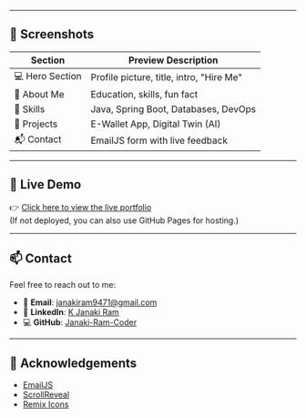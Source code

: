 
---

## 📸 Screenshots

| Section          | Preview Description                     |
|------------------|------------------------------------------|
| 💻 Hero Section  | Profile picture, title, intro, "Hire Me" |
| 📜 About Me      | Education, skills, fun fact              |
| 🔧 Skills        | Java, Spring Boot, Databases, DevOps     |
| 📂 Projects      | E-Wallet App, Digital Twin (AI)          |
| 📬 Contact       | EmailJS form with live feedback          |

---

## 🚀 Live Demo

👉 [Click here to view the live portfolio](https://janakiramportfolio.netlify.app)  
(If not deployed, you can also use GitHub Pages for hosting.)

---

## 📫 Contact

Feel free to reach out to me:

- 📧 **Email**: janakiram9471@gmail.com  
- 🔗 **LinkedIn**: [K Janaki Ram](https://www.linkedin.com/in/k-janaki-ram-94a27227b)  
- 💻 **GitHub**: [Janaki-Ram-Coder](https://github.com/Janaki-Ram-Coder)

---

## 🙏 Acknowledgements

- [EmailJS](https://www.emailjs.com/)
- [ScrollReveal](https://scrollrevealjs.org/)
- [Remix Icons](https://remixicon.com/)
